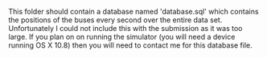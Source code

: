 This folder should contain a database named 'database.sql' which contains the
positions of the buses every second over the entire data set. Unfortunately I 
could not include this with the submission as it was too large. If you plan on 
on running the simulator (you will need a device running OS X 10.8) then you
will need to contact me for this database file. 
